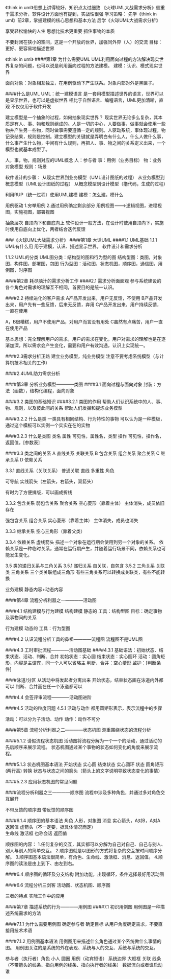 《think in uml》思想上讲得较好，知识点太过细致
《火球UML大战需求分析》侧重于需求分析，软件设计方面也有提到，实战性很强
学习策略：
先学《think in uml》前2章，掌握建模的核心思想和基本方法
后学《火球UML大战需求分析》

享受轻松愉快的人生
思想比技术更重要
抓住事物的本质

不要封闭在狭小的空间，这是一个开放的世界，加强同外界（人）的交流
目标：更好、更容易地描述世界



《think in uml》
####第1章 为什么需要UML
UML利用面向过程的方法解决现实世界复杂的问题，也可以说是利用面向过程的方法建模。
建模：认识、模式现实世界

面向对象：对象相互独立，在用例驱动下产生联系。对象内部对外是黑匣子。


####什么是UML
UML：统一建模语言
	是一套用模型描述世界的语言，世界可以是显示世界，也可以是虚拟世界
	相比于自然语言、编程语言，UML更加清晰，直观
	不仅仅用于软件开发


建立模型是一个抽象的过程，如何抽象现实世界？
	现实世界无论多么复杂，其本质是有人、事、物和规则组成的。人是一切的中心，人要做事，做事就会使用一些物并产生另一些物，同时做事需要遵循一定的规则。人驱动系统，事体现过程，物记录结果，规则是控制。建立模型的关键就是弄明白有什么人，什么人做什么事，什么事产生什么物，中间有什么规则，再把人、事、物之间的关系定义出来，一个模型也就基本成型了。


人，事，物，规则对应的UML概念
	人：参与者
	事：用例（业务目标）
	物：业务对象模型
	规则：场景


软件设计的步骤：
	从现实世界到业务模型（UML设计图纸的过程）
	从业务模型到概念模型（UML设计图纸的过程）
	从概念模型到设计模型（撸代码，生成的过程）

利用RUP（统一过程）使用UML建模
建模：怎么建，模什么

用例驱动
	1.穷举用例
	2.通过用例确定剩余部分
用例视图--->逻辑视图，进程视图，实施视图，部署视图

抽象层次
	自顶向下和自底向上
	软件设计一般方法，在设计时使用自顶向下，实施时使用自底向上优化，两者结合迭代反馈



###《火球UML大战需求分析》
####第1章 大话UML
####1.1 UML基础
1.1.1 UML有什么用
用于建模，认识、描述显示世界。
软件设计和需求分析

1.1.2 UML的分类
UML图分类：结构型的图和行为型的图
	结构型图：类图，对象图，构件图，部署图，包图
	行为型图：活动图，状态机图，顺序图，通信图，用例图，时序图


####第2章 耗尽脑汁的需求分析工作
####2.1 需求分析面面观
参与系统建设的各个角色对需求的理解互不相同，首要目的是统一认识。

####2.2 持续进化的客户需求
A产品开发出来，用户无反馈，不使用
B产品开发出来，用户先有一些反馈，后来无反馈，弃用
C产品开发出来，用户持续反馈，一直在使用

A，B很糟糕，用户不使用产品，对用户而言没有用处
C虽然有点痛苦，用户一直在使用产品

基本思想：完全理解用户的需求，用户的需求在变化，用户对需求的理解也是在逐渐加深，所以需求会产生变化，需要和用户有效沟通，认识上实现统一。

####2.3需求分析正路
建立业务模型，纯业务模型
注意不要考虑系统模型（与计算机技术相关的工作）

####2.4UML助力需求分析


####第3章 分析业务模型————类图
####3.1 面向过程与面向对象
封装：方法（函数），结构化编程，面向对象

####3.2 类图的基础知识
####3.2.1 类图的作用
帮助人们认识系统中的人、事、物、规则，以及彼此间的关系
帮助人们发掘和提炼业务模型

####3.2.2 什么是类
一类具有相同结构、行为特性的事物
可以认为是一种模板，通过这个模板可以实例一个实实在在的实物

####3.2.3 什么是类图
类名
属性 可见性，属性名，类型
操作 可见性，操作名，返回值，[参数表]

####3.3 类之间的关系
A 直线关系  关联关系
B 包含关系
	组合关系
	聚合关系
C 继承关系
D 依赖关系

3.3.1 直线关系（关联关系）
普通关联	直线
	多重性
	角色

可导航		实线箭头（左箭头，右箭头，双箭头）

有时为了方便排版，可以画成折线

3.3.2 包含关系
弱包含关系	聚合关系			空心菱形（靠着主体）
	主体消失，成员依旧存在

强包含关系  组合关系			实心菱形（靠着主体）
	主体消失，成员也消失

3.3.3 继承关系
空心三角形（靠着父类）

3.3.4 依赖关系
虚线箭头
描述一个对象在运行期会使用到另一个对象的关系。
依赖关系是一种临时关系，通常在运行期产生，并随着运行场景不同，依赖关系也可能发生变化。

3.5 类的递归关系与三角关系
3.5.1 递归关系  自关联，自包含
3.5.2 三角关系
关联类
三角关系	三个类关联组成三角形
	有些三角关系可以转换成关联类，有些不能转换

业务建模
	静态内容+动态内容

####第4章 流程分析利器之一————活动图

####4.1 结构建模与行为建模
结构建模   静态的
	工具：结构型图
	目标：确定事物及事物间的关系

行为建模   动态的
	工具：行为型图


####4.2 认识流程分析工具的鼻祖————流程图
流程图不是UML图

####4.3 工时审批流程————活动图基础
####4.3.1 基础语法：初始状态、结束状态、活动、判断、合并
初始状态：实心圆
结束状态：实心圆环
活动：圆角矩形，内容是主谓宾，同一个人可以省略主
判断、合并：空心菱形
监护：[判断条件]

####泳道/分区
从活动中将发起者分离出来
开始状态，结束状态画在泳道内外都可以
判断、合并画在任一个泳道都可以

####4.4 会签评审流程————活动图进阶

####4.5 活动的粒度问题
4.5.1 活动与动作
都用圆矩形表示，表示流程中的步骤

活动：可以分为子活动、动作
动作：动作不可分


####第5章 流程分析利器之二————状态机图
测重围绕状态的流程分析

####5.1.2 请假流程状态机图
活动图将流程分解为一个一个的活动，通过活动的先后顺序来展示流程。
状态机图通过某个事物的状态如何变化的角度来展示流程。

####5.1.3 状态机图基本语法
开始状态   实心圆
结束状态   实心圆环
状态       圆角矩形(两行高)
转换       状态与状态之间的箭头（箭头上的文字说明导致状态变化的事情）


####5.2.3 应用状态机图的常见问题


####流程分析利器之三————顺序图
流程中涉及多种角色，并通过多对角色交互展开

不带反馈的顺序图
带反馈的顺序图

####6.1.4 顺序图的基本语法
角色      人形，对象图
消息      实心箭头，A对B，A对A
返回值    虚箭头（不一定要，据具体情况而定）	
生命线
激活框    也称会话
返回值


顺序图的内容：
1.任何复杂的交互，其实都可以分解为自己对自己、自己与别人、别人与别人的简单交互。
2.顺序图就是以图形的方式将复杂的交互按时间顺序分解。
3.顺序图基本语法很简单，有角色、生命线、激活框、消息、返回值。
4.顺序图的读法是由上到下、由左到右。

####6.4 顺序图的循环及分支结构
附加功能，出现循环，条件选择最好用活动图


####6.6 流程分析三剑客
活动图、状态机图、顺序图

三者的特点
实际工作中的应用


####第7章 描述系统的行为————用例图
####7.1 初识用例图
用例图是一种描述系统需求的方法

####7.1.1 为什么需要用例图
确定参与者
确定目标
从用户角度确定需求，不要直接用技术术语

####7.1.2 用例图基本语法
用例图用来描述什么角色通过某个系统做什么事情的图。
用例图关注的是系统的外在表现、系统与人的交互、系统与系统的交互。

参与者（执行者）角色		小人
圆圈 						用例（动宾短语）
系统边界 					大框框
关联 						线条（不带箭头的线条、指向用例的线条、指向执行者的线条）
									数据流向或者谁启动谁


